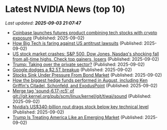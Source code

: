 # Latest NVIDIA News (top 10)
_Last updated: **2025-09-03 21:07:47**_

- [Coinbase launches futures product combining tech stocks with crypto exposure](https://cryptoslate.com/coinbase-launches-futures-product-combining-tech-stocks-with-crypto-exposure/) (Published: 2025-09-02)
- [How Big Tech is faring against US antitrust lawsuits](https://www.livemint.com/companies/news/how-big-tech-is-faring-against-us-antitrust-lawsuits-11756847128016.html) (Published: 2025-09-02)
- [US stock market crashes: S&P 500, Dow Jones, Nasdaq's shocking fall from all-time highs. Check top gainers, losers](https://economictimes.indiatimes.com/news/international/us/us-stock-market-crashes-sp-500-dow-jones-nasdaqs-shocking-fall-from-all-time-highs-check-top-gainers-losers/articleshow/123664387.cms) (Published: 2025-09-02)
- [Trump: Taking over the private sector?](https://theweek.com/politics/trump-taking-over-private-sector) (Published: 2025-09-02)
- [Google dodges a $2.5T breakup](https://www.politico.com/news/2025/09/02/google-dodges-a-2-5t-breakup-00540419) (Published: 2025-09-02)
- [Stocks Sink Under Pressure From Bond Market](https://www.newser.com/story/374531/stocks-sink-under-pressure-from-bond-market.html) (Published: 2025-09-02)
- [How the biggest hedge funds performed in August, including Ken Griffin's Citadel, Schonfeld, and ExodusPoint](https://www.businessinsider.com/august-hedge-fund-performance-multistrats-citadel-schonfeld-2025-9) (Published: 2025-09-02)
- [Merge tag 'sound-6.17-rc5' of git://git.kernel.org/pub/scm/linux/kernel/git/tiwai/sound](https://git.kernel.org/pub/scm/linux/kernel/git/torvalds/linux.git/commit/?id=e6b9dce0aeeb91dfc0974ab87f02454e24566182) (Published: 2025-09-02)
- [Nvidia’s US$340-billion rout drags stock below key technical level](https://financialpost.com/investing/nvidia-340-billion-rout-drags-stock-below-key-technical-level) (Published: 2025-09-02)
- [Trump Is Treating America Like an Emerging Market](http://foreignpolicy.com/2025/09/02/trump-tariffs-emerging-markets-volatility-prices/) (Published: 2025-09-02)
